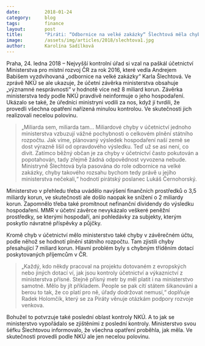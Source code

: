 ```yaml
---
date:         2018-01-24
category:     blog
tags:         finance
layout:       post
title:        "Piráti: “Odbornice na velké zakázky“ Šlechtová měla chyby v účetnictví ministerstva za 8 miliard"
image:        /assets/img/articles/2018/slechtova1.jpg
author:       Karolína Sadílková
---
```


Praha, 24. ledna 2018 – Nejvyšší kontrolní úřad si vzal na paškál účetnictví Ministerstva pro místní rozvoj ČR za rok 2016, které vedla Andrejem Babišem vyzdvihovaná „odbornice na velké zakázky“ Karla Šlechtová. Ve zprávě NKÚ se ale ukazuje, že účetní závěrka ministerstva obsahuje „významné nesprávnosti“ v hodnotě více než 8 miliard korun. Závěrka ministerstva tedy podle NKÚ pravdivě neinformuje o jeho hospodaření. Ukázalo se také, že úředníci ministryni vodili za nos, když jí tvrdili, že provedli všechna opatření nařízená minulou kontrolou. Ve skutečnosti jich realizovali necelou polovinu.
 
> „Miliarda sem, miliarda tam... Miliardové chyby v účetnictví jednoho ministerstva vzbuzují vážné pochybnosti o celkovém plnění státního rozpočtu. Jak víme, plánovaný výsledek hospodaření naší země se dost výrazně lišil od opravdového výsledku. Teď už se asi není, co divit. Zatímco běžný občan je za chyby v účetnictví často pokutován a popotahován, tady zřejmě žádná odpovědnost vyvozena nebude. Ministryně Šlechtová byla pasována do role odbornice na velké zakázky, chyby takového rozsahu bychom tedy právě u jejího ministerstva nečekali,“ hodnotí pirátský poslanec Lukáš Černohorský.
 
Ministerstvo v přehledu třeba uvádělo navýšení finančních prostředků o 3,5 miliardy korun, ve skutečnosti ale došlo naopak ke snížení o 2 miliardy korun. Zapomnělo třeba také promítnout nefinanční dividendy do výsledku hospodaření. MMR v účetní závěrce nevykázalo veškeré peněžní prostředky, se kterými hospodaří, ani pohledávky za subjekty, kterým poskytlo návratné příspěvky a půjčky.

Kromě chyb v účetnictví mělo ministerstvo také chyby v závěrečném účtu, podle něhož se hodnotí plnění státního rozpočtu. Tam zjistili chyby přesahující 7 miliard korun. Hlavní problém byly s chybným tříděním dotací poskytovaných příjemcům v ČR.

> „Každý, kdo někdy pracoval na projektu dotovaném z evropských nebo jiných dotací ví, jak jsou kontroly účetnictví a výkaznictví z ministerstva přísné. Stejně přísný metr by měl platit i na ministerstvo samotné. Mělo by jít příkladem. People se pak cítí státem šikanováni a berou to tak, že co platí pro ně, úřady dodržovat nemusí,“ doplňuje Radek Holomčík, který se za Piráty věnuje otázkám podpory rozvoje venkova. 

Bohužel to potvrzuje také poslední oblast kontroly NKÚ. A to jak se ministerstvo vypořádalo se zjištěními z poslední kontroly. Ministerstvo svou šéfku Šlechtovou informovalo, že všechna opatření proběhla, jak měla. Ve skutečnosti provedli podle NKÚ ale jen necelou polovinu.

 
